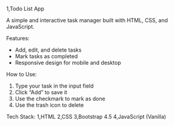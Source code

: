 1,Todo List App

A simple and interactive task manager built with HTML, CSS, and JavaScript.

Features:
- Add, edit, and delete tasks
- Mark tasks as completed
- Responsive design for mobile and desktop

How to Use:
1. Type your task in the input field
2. Click “Add” to save it
3. Use the checkmark to mark as done
4. Use the trash icon to delete



Tech Stack:
1,HTML
2,CSS
3,Bootstrap 4.5
4,JavaScript (Vanilla)
